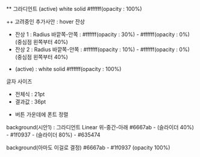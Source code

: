 <!-- 계산기
- width : 432px
- height : 768px
** 그라디언트 Linear 위-아래 : #6667ab - #1f0937 (opacity : 둘다 100%) (중심점 75%)

버튼들 감싸는 wrapbox
- width : 320px
- height : 370px

계산기 버튼
- 기본 그라데이션 원들 : width, height: 60px
** 그라디언트 (기본) Radius 바깥쪽-안쪽 : #6667ab(opacity : 0%) - #6667ab(opacity : 100%) (중심점 왼쪽부터 60%)
** 그라디언트 (hover) Radius 바깥쪽-안쪽 : #ffffff(opacity : 70%) - #ffffff(opacity : 0%) (중심점 왼쪽부터 40%) -->
** 그라디언트 (active) white solid #ffffff(opacity : 100%)

  ++ 고려중인 추가사안 : hover 잔상
  - 잔상 1 : Radius 바깥쪽-안쪽 : #ffffff(opacity : 30%) - #ffffff(opacity : 0%) (중심점 왼쪽부터 40%)
  - 잔상 2 : Radius 바깥쪽-안쪽 : #ffffff(opacity : 10%) - #ffffff(opacity : 0%) (중심점 왼쪽부터 40%)

<!-- - 숫자 0 버튼 : width : 100px / height : 45px <<더 나은 방향 있으면 수정하기>> -->
<!-- - (기본 / hover) : border : 3px solid #ffffff -->
- (active) : white solid #ffffff(opacity : 100%)

글자 사이즈
- 전체식 : 21pt
- 결과값 : 36pt
<!-- - 버튼 내부 숫자 폰트 사이즈 : 24pt -->
- 버튼 가운데에 폰트 정렬

background(시안1) : 그라디언트 Linear 위-중간-아래 
#6667ab - (슬라이더 40%) - #1f0937 - (슬라이더 80%) - #635474

background(아마도 이걸로 결정)
#6667ab - #1f0937 (opacity 100%)